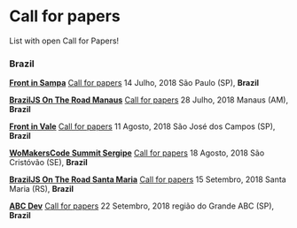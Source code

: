 # Call for papers

List with open Call for Papers!

### Brazil

[**Front in Sampa**](https://www.frontinsampa.com.br/)
[Call for papers](https://www.papercall.io/frontinsampa2018)
14 Julho, 2018
São Paulo (SP), **Brazil**

[**BrazilJS On The Road Manaus**](https://braziljs.org/eventos/braziljs-on-the-road-manaus/)
[Call for papers](https://docs.google.com/forms/d/e/1FAIpQLScI7xxd2QX5JwXmzL9ZUGAB3BH9iCJwz1d-ckcX_5H0KsK6Ug/viewform)
28 Julho, 2018
Manaus (AM), **Brazil**

[**Front in Vale**](http://www.frontinvale.com.br)
[Call for papers](https://frontinvale.typeform.com/to/EcAYVU)
11 Agosto, 2018
São José dos Campos (SP), **Brazil**

[**WoMakersCode Summit Sergipe**](http://womakerscode.org/womakerscode-summit-sergipe/)
[Call for papers](http://womakerscode.org/submeta-sua-palestra/)
18 Agosto, 2018
São Cristóvão (SE), **Brazil**

[**BrazilJS On The Road Santa Maria**](https://braziljs.org/eventos/braziljs-on-the-road-santa-maria/)
[Call for papers](https://docs.google.com/forms/d/e/1FAIpQLScrpj_s6P70vC0IsLLfSuy8Q4cMRc5FREiUQ4DvMrmIdYXbJA/viewform)
15 Setembro, 2018
Santa Maria (RS), **Brazil**

[**ABC Dev**](http://2018.abcdevelopers.org/)
[Call for papers](https://abcdevelopers.typeform.com/to/q779xK)
22 Setembro, 2018
região do Grande ABC (SP), **Brazil**

